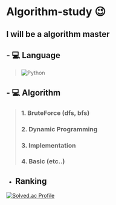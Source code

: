 # Algorithm-study 😉
<!-- <img src="https://img.shields.io/badge/백준-fc6?style=flat-square&logo=로고명&logoColor=f4f4f4"/>
-->
## I will be a algorithm master
## - 💻 Language
<!-- <img alt="JavaScript" src ="https://img.shields.io/badge/JavaScriipt-F7DF1E.svg?&style=for-the-badge&logo=JavaScript&logoColor=black"/> -->
><img alt="Python" src ="https://img.shields.io/badge/Python-3776AB.svg?&style=for-the-badge&logo=Python&logoColor=white"/> 
<!-- <img alt="Android" src ="https://img.shields.io/badge/Android-3DDC84.svg?&style=for-the-badge&logo=Android&logoColor=black"/> -->
## - 💻 Algorithm
> ### 1. BruteForce (dfs, bfs)
> ### 2. Dynamic Programming
> ### 3. Implementation
> ### 4. Basic (etc..)

- ## Ranking
[![Solved.ac Profile](http://mazassumnida.wtf/api/v2/generate_badge?boj=leeja0407)](https://solved.ac/leeja0407/)
